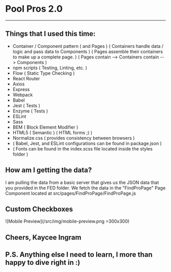 # Pool Pros 2.0
-------------------

## Things that I used this time:
- Container / Component pattern ( and Pages )
  ( Containers handle data / logic and pass data to Components )
  ( Pages assemble their containers to make up a complete page. )
  ( Pages contain --> Containers contain --> Components )
- npm scripts ( Testing, Linting, etc. )
- Flow ( Static Type Checking )
- React Router
- Axios
- Express
- Webpack
- Babel
- Jest ( Tests )
- Enzyme ( Tests )
- ESLint
- Sass
- BEM ( Block Element Modifier )
- HTML5 ( Semantic ) ( HTML forms ;) )
- Normalize.css ( provides consistency between browsers )
- ( Babel, Jest, and ESLint configurations can be found in package.json )
- ( Fonts can be found in the index.scss file located inside the styles folder )

## How am I getting the data?
I am pulling the data from a basic server that gives us the JSON data that you provided in the FED folder.
We fetch the data in the "FindProPage" Page Component located at src/pages/FindProPage/FindProPage.js

## Custom Checkboxes
![Mobile Preview](/src/img/mobile-preview.png =300x300)

## Cheers, Kaycee Ingram

## P.S. Anything else I need to learn, I more than happy to dive right in :)

